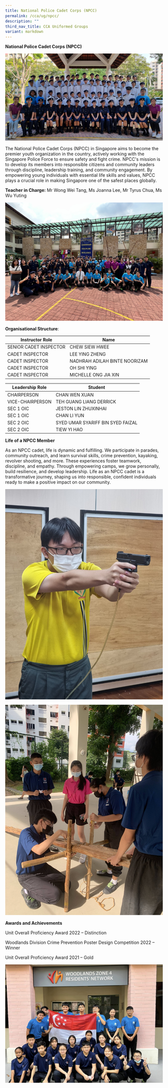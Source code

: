 ```yaml
---
title: National Police Cadet Corps (NPCC)
permalink: /cca/ug/npcc/
description: ""
third_nav_title: CCA Uniformed Groups
variant: markdown
---
```

**National Police Cadet Corps (NPCC)**

![](/images/npcc_01%20-%20wong%20wei%20tang%20(2).jpg)

The National Police Cadet Corps (NPCC) in Singapore aims to become the premier youth organization in the country, actively working with the Singapore Police Force to ensure safety and fight crime. NPCC's mission is to develop its members into responsible citizens and community leaders through discipline, leadership training, and community engagement. By empowering young individuals with essential life skills and values, NPCC plays a crucial role in making Singapore one of the safest places globally.

**Teacher in Charge:** Mr Wong Wei Tang, Ms Joanna Lee, Mr Tyrus Chua, Ms Wu Yuting

![](/images/npcc_02%20-%20wong%20wei%20tang.jpg)

**Organisational Structure**:

 | Instructor Role | Name                  |
|---------------------------------|-------------------------------------------------------|
| SENIOR CADET INSPECTOR | CHEW SIEW HWEE                                           |
| CADET INSPECTOR | LEE YING ZHENG                                          |
| CADET INSPECTOR | NADHRAH ADILAH BINTE NOORIZAM                                            |
| CADET INSPECTOR          | OH SHI YING                                    |
| CADET INSPECTOR                | MICHELLE ONG JIA XIN                                     |




 | Leadership Role | Student                                  |
|---------------------------------|-------------------------------------------------------|
| CHAIRPERSON | CHAN WEN XUAN                                           |
| VICE-CHAIRPERSON | TEH GUANG LIANG DERRICK                                          |
| SEC 1 OIC | JESTON LIN ZHUXINHAI                                            |
| SEC 1 OIC          | CHAN LI YUN                                    |
| SEC 2 OIC                | SYED UMAR SYARIFF BIN SYED FAIZAL                                     |
| SEC 2 OIC         | TIEW YI HAO                                   |

**Life of a NPCC Member**

As an NPCC cadet, life is dynamic and fulfilling. We participate in parades, community outreach, and learn survival skills, crime prevention, kayaking, revolver shooting, and more. These experiences foster teamwork, discipline, and empathy. Through empowering camps, we grow personally, build resilience, and develop leadership. Life as an NPCC cadet is a transformative journey, shaping us into responsible, confident individuals ready to make a positive impact on our community.

![](/images/npcc_04%20-%20wong%20wei%20tang.jpeg)

![](/images/npcc_05%20-%20wong%20wei%20tang.jpg)

**Awards and Achievements**

Unit Overall Proficiency Award 2022 – Distinction

Woodlands Division Crime Prevention Poster Design Competition 2022 – Winner

Unit Overall Proficiency Award 2021 – Gold

![](/images/npcc_06%20-%20wong%20wei%20tang.jpg)